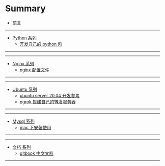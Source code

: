 # Summary

- [前言](README.md)

---

<!-- python编程开发 -->

- [Python 系列](python/README.md)
  - [开发自己的 python 包](./python/package.md)

---

---

<!-- nginx 系列 -->

- [Nginx 系列](nginx/README.md)
  - [nginx 配置文件](./nginx/nginx-setting.md)

---

---

<!-- Ubuntu 系列 -->

* [Ubuntu 系列](ubuntu/README.md)
  * [ubuntu server 20.04 开发参考](ubuntu/ubuntu-server.md)
  * [ngrok 搭建自己的转发服务器 ](ubuntu/ngrok-server.md)

---

---

<!-- Mysql -->

- [Mysql 系列](mysql/README.md)
  - [mac 下安装使用](mysql/mac下安装使用mysql.md)

---

---

<!-- 文档 -->

- [文档 系列](books/README.md)
  - [gitbook 中文文档](https://chrisniael.gitbooks.io/gitbook-documentation/content/index.html)

---
